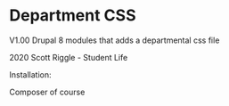 # Department CSS
V1.00
Drupal 8 modules that adds a departmental css file

2020 Scott Riggle - Student Life

Installation:

Composer of course

